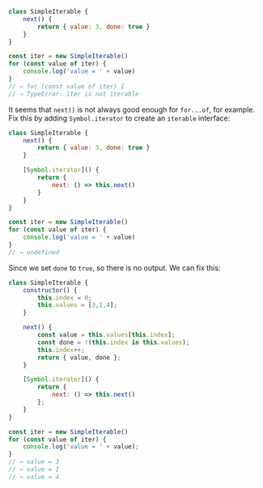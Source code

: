 ```javascript
class SimpleIterable {
    next() {
        return { value: 3, done: true }
    }
}  

const iter = new SimpleIterable()
for (const value of iter) {
    console.log('value = ' + value)
}
// → for (const value of iter) {
// → TypeError: iter is not iterable
```
It seems that `next()` is not always good enough for `for...of`, for example.  
Fix this by adding `Symbol.iterator` to create an `iterable` interface:  
```javascript
class SimpleIterable {
    next() {
        return { value: 3, done: true }
    }

    [Symbol.iterator]() {
        return {
            next: () => this.next()
        }
    }
}

const iter = new SimpleIterable()
for (const value of iter) {
    console.log('value = ' + value)
}
// → undefined 
```
Since we set `done` to `true`, so there is no output. We can fix this: 

```javascript
class SimpleIterable {
    constructor() {
        this.index = 0;
        this.values = [3,1,4];
    }

    next() {
        const value = this.values[this.index];
        const done = !(this.index in this.values);
        this.index++;
        return { value, done };
    }

    [Symbol.iterator]() {
        return {
            next: () => this.next()
        };
    }   
}

const iter = new SimpleIterable()
for (const value of iter) {
    console.log('value = ' + value);
}
// → value = 3
// → value = 1
// → value = 4
```